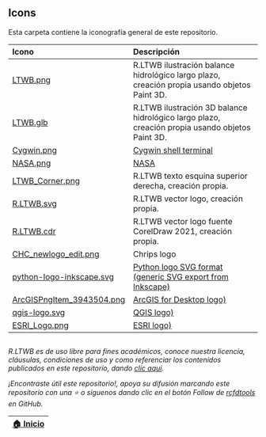 ## Icons

Esta carpeta contiene la iconografía general de este repositorio.

| Icono                                                        | Descripción                                                                                     |
|:-------------------------------------------------------------|:------------------------------------------------------------------------------------------------|
| [LTWB.png](LTWB.png)                                         | R.LTWB ilustración balance hidrológico largo plazo, creación propia usando objetos Paint 3D.    |
| [LTWB.glb](LTWB.glb)                                         | R.LTWB ilustración 3D balance hidrológico largo plazo, creación propia usando objetos Paint 3D. |
| [Cygwin.png](https://www.pngwing.com/)                       | [Cygwin shell terminal](https://www.cygwin.com/)                                                |
| [NASA.png](https://www.pngwing.com/)                         | [NASA](https://www.nasa.gov/)                                                                   |
| [LTWB_Corner.png](LTWB_Corner.png)                           | R.LTWB texto esquina superior derecha, creación propia.                                         |
| [R.LTWB.svg](R.LTWB.svg)                                     | R.LTWB vector logo, creación propia.                                                            |
| [R.LTWB.cdr](R.LTWB.cdr)                                     | R.LTWB vector logo fuente CorelDraw 2021, creación propia.                                      |
| [CHC_newlogo_edit.png](https://www.chc.ucsb.edu/data/chirps) | Chrips logo                                                                                     |
| [python-logo-inkscape.svg](python-logo-inkscape.svg)         | [Python logo SVG format (generic SVG export from Inkscape)](https://www.python.org/static/community_logos/python-logo-inkscape.svg)          |
| [ArcGISPngItem_3943504.png](ArcGISPngItem_3943504.png)       | [ArcGIS for Desktop logo)](https://www.pngitem.com/middle/hThihbb_esri-logo-hd-png-download/)          |
| [qgis-logo.svg](qgis-logo.svg)       | [QGIS logo)](https://qgis.org/en/site/getinvolved/styleguide.html)          |
| [ESRI_Logo.png](ESRI_Logo.png)       | [ESRI logo)](https://www.seekpng.com/idown/u2e6y3i1r5t4a9a9_esri-logo/)          |

##

_R.LTWB es de uso libre para fines académicos, conoce nuestra licencia, cláusulas, condiciones de uso y como referenciar los contenidos publicados en este repositorio, dando [clic aquí](https://github.com/rcfdtools/R.LTWB/wiki/License)._

_¡Encontraste útil este repositorio!, apoya su difusión marcando este repositorio con una ⭐ o síguenos dando clic en el botón Follow de [rcfdtools](https://github.com/rcfdtools) en GitHub._

| [:house: Inicio](../Readme.md) |
|--------------------------------|